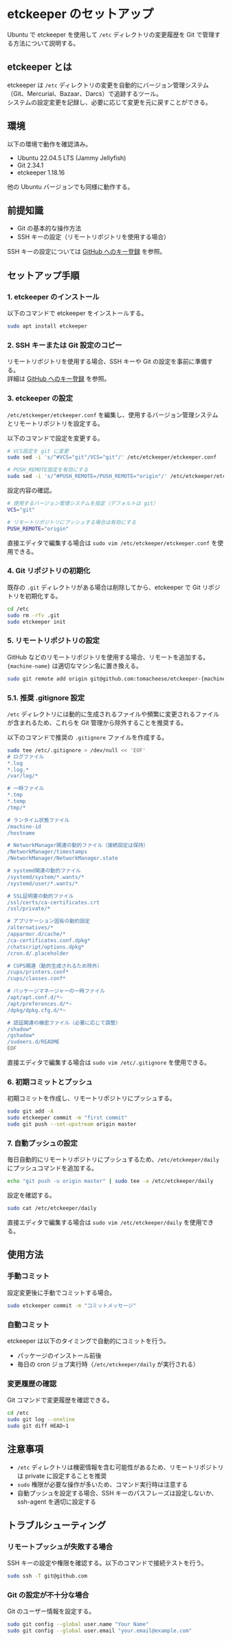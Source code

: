 # etckeeper のセットアップ

Ubuntu で etckeeper を使用して `/etc` ディレクトリの変更履歴を Git で管理する方法について説明する。

## etckeeper とは

etckeeper は `/etc` ディレクトリの変更を自動的にバージョン管理システム（Git、Mercurial、Bazaar、Darcs）で追跡するツール。  
システムの設定変更を記録し、必要に応じて変更を元に戻すことができる。

## 環境

以下の環境で動作を確認済み。

- Ubuntu 22.04.5 LTS (Jammy Jellyfish)
- Git 2.34.1
- etckeeper 1.18.16

他の Ubuntu バージョンでも同様に動作する。

## 前提知識

- Git の基本的な操作方法
- SSH キーの設定（リモートリポジトリを使用する場合）

SSH キーの設定については [GitHub へのキー登録](github-key.md) を参照。

## セットアップ手順

### 1. etckeeper のインストール

以下のコマンドで etckeeper をインストールする。

```bash
sudo apt install etckeeper
```

### 2. SSH キーまたは Git 設定のコピー

リモートリポジトリを使用する場合、SSH キーや Git の設定を事前に準備する。  
詳細は [GitHub へのキー登録](github-key.md) を参照。

### 3. etckeeper の設定

`/etc/etckeeper/etckeeper.conf` を編集し、使用するバージョン管理システムとリモートリポジトリを設定する。

以下のコマンドで設定を変更する。

```bash
# VCS設定を git に変更
sudo sed -i 's/^#VCS="git"/VCS="git"/' /etc/etckeeper/etckeeper.conf

# PUSH_REMOTE設定を有効にする
sudo sed -i 's/^#PUSH_REMOTE=/PUSH_REMOTE="origin"/' /etc/etckeeper/etckeeper.conf
```

設定内容の確認。

```bash
# 使用するバージョン管理システムを指定（デフォルトは git）
VCS="git"

# リモートリポジトリにプッシュする場合は有効にする
PUSH_REMOTE="origin"
```

直接エディタで編集する場合は `sudo vim /etc/etckeeper/etckeeper.conf` を使用できる。

### 4. Git リポジトリの初期化

既存の `.git` ディレクトリがある場合は削除してから、etckeeper で Git リポジトリを初期化する。

```bash
cd /etc
sudo rm -rfv .git
sudo etckeeper init
```

### 5. リモートリポジトリの設定

GitHub などのリモートリポジトリを使用する場合、リモートを追加する。  
`{machine-name}` は適切なマシン名に置き換える。

```bash
sudo git remote add origin git@github.com:tomacheese/etckeeper-{machine-name}.git
```

### 5.1. 推奨 .gitignore 設定

`/etc` ディレクトリには動的に生成されるファイルや頻繁に変更されるファイルが含まれるため、これらを Git 管理から除外することを推奨する。

以下のコマンドで推奨の `.gitignore` ファイルを作成する。

```bash
sudo tee /etc/.gitignore > /dev/null << 'EOF'
# ログファイル
*.log
*.log.*
/var/log/*

# 一時ファイル
*.tmp
*.temp
/tmp/*

# ランタイム状態ファイル
/machine-id
/hostname

# NetworkManager関連の動的ファイル（接続設定は保持）
/NetworkManager/timestamps
/NetworkManager/NetworkManager.state

# systemd関連の動的ファイル
/systemd/system/*.wants/*
/systemd/user/*.wants/*

# SSL証明書の動的ファイル
/ssl/certs/ca-certificates.crt
/ssl/private/*

# アプリケーション固有の動的設定
/alternatives/*
/apparmor.d/cache/*
/ca-certificates.conf.dpkg*
/chatscript/options.dpkg*
/cron.d/.placeholder

# CUPS関連（動的生成されるため除外）
/cups/printers.conf*
/cups/classes.conf*

# パッケージマネージャーの一時ファイル
/apt/apt.conf.d/*~
/apt/preferences.d/*~
/dpkg/dpkg.cfg.d/*~

# 認証関連の機密ファイル（必要に応じて調整）
/shadow*
/gshadow*
/sudoers.d/README
EOF
```

直接エディタで編集する場合は `sudo vim /etc/.gitignore` を使用できる。

### 6. 初期コミットとプッシュ

初期コミットを作成し、リモートリポジトリにプッシュする。

```bash
sudo git add -A
sudo etckeeper commit -m "first commit"
sudo git push --set-upstream origin master
```

### 7. 自動プッシュの設定

毎日自動的にリモートリポジトリにプッシュするため、`/etc/etckeeper/daily` にプッシュコマンドを追加する。

```bash
echo "git push -u origin master" | sudo tee -a /etc/etckeeper/daily
```

設定を確認する。

```bash
sudo cat /etc/etckeeper/daily
```

直接エディタで編集する場合は `sudo vim /etc/etckeeper/daily` を使用できる。

## 使用方法

### 手動コミット

設定変更後に手動でコミットする場合。

```bash
sudo etckeeper commit -m "コミットメッセージ"
```

### 自動コミット

etckeeper は以下のタイミングで自動的にコミットを行う。

- パッケージのインストール前後
- 毎日の cron ジョブ実行時（`/etc/etckeeper/daily` が実行される）

### 変更履歴の確認

Git コマンドで変更履歴を確認できる。

```bash
cd /etc
sudo git log --oneline
sudo git diff HEAD~1
```

## 注意事項

- `/etc` ディレクトリは機密情報を含む可能性があるため、リモートリポジトリは private に設定することを推奨
- `sudo` 権限が必要な操作が多いため、コマンド実行時は注意する
- 自動プッシュを設定する場合、SSH キーのパスフレーズは設定しないか、ssh-agent を適切に設定する

## トラブルシューティング

### リモートプッシュが失敗する場合

SSH キーの設定や権限を確認する。以下のコマンドで接続テストを行う。

```bash
sudo ssh -T git@github.com
```

### Git の設定が不十分な場合

Git のユーザー情報を設定する。

```bash
sudo git config --global user.name "Your Name"
sudo git config --global user.email "your.email@example.com"
```